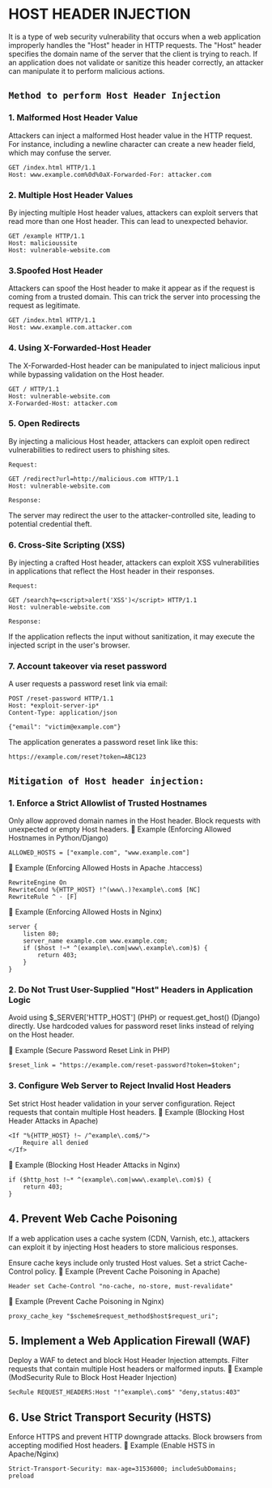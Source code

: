 # HOST HEADER INJECTION

It is a type of web security vulnerability that occurs when a web application improperly handles the "Host" header in HTTP requests. The "Host" header specifies the domain name of the server that the client is trying to reach. If an application does not validate or sanitize this header correctly, an attacker can manipulate it to perform malicious actions.

## `Method to perform Host Header Injection`

### 1. Malformed Host Header Value

Attackers can inject a malformed Host header value in the HTTP request. For instance, including a newline character can create a new header field, which may confuse the server.
```text
GET /index.html HTTP/1.1  
Host: www.example.com%0d%0aX-Forwarded-For: attacker.com  
```
### 2. Multiple Host Header Values
By injecting multiple Host header values, attackers can exploit servers that read more than one Host header. This can lead to unexpected behavior.
```text
GET /example HTTP/1.1  
Host: malicioussite  
Host: vulnerable-website.com  
```
### 3.Spoofed Host Header
Attackers can spoof the Host header to make it appear as if the request is coming from a trusted domain. This can trick the server into processing the request as legitimate.
```text
GET /index.html HTTP/1.1  
Host: www.example.com.attacker.com  
```
### 4. Using X-Forwarded-Host Header
The X-Forwarded-Host header can be manipulated to inject malicious input while bypassing validation on the Host header.
```text
GET / HTTP/1.1  
Host: vulnerable-website.com  
X-Forwarded-Host: attacker.com  
```
### 5. Open Redirects
By injecting a malicious Host header, attackers can exploit open redirect vulnerabilities to redirect users to phishing sites.

`Request:`
```text
GET /redirect?url=http://malicious.com HTTP/1.1  
Host: vulnerable-website.com
``` 
`Response:`

The server may redirect the user to the attacker-controlled site, leading to potential credential theft.

### 6. Cross-Site Scripting (XSS)
By injecting a crafted Host header, attackers can exploit XSS vulnerabilities in applications that reflect the Host header in their responses.

`Request:`
```text
GET /search?q=<script>alert('XSS')</script> HTTP/1.1  
Host: vulnerable-website.com  
```
`Response:`

If the application reflects the input without sanitization, it may execute the injected script in the user's browser.

### 7. Account takeover via reset password

A user requests a password reset link via email:
```text
POST /reset-password HTTP/1.1
Host: *exploit-server-ip*
Content-Type: application/json

{"email": "victim@example.com"}
```
The application generates a password reset link like this:
```text
https://example.com/reset?token=ABC123
```

## `Mitigation of Host header injection:`

### 1️. Enforce a Strict Allowlist of Trusted Hostnames

Only allow approved domain names in the Host header.
Block requests with unexpected or empty Host headers.
🔹 Example (Enforcing Allowed Hostnames in Python/Django)
```text
ALLOWED_HOSTS = ["example.com", "www.example.com"]
```
🔹 Example (Enforcing Allowed Hosts in Apache .htaccess)
```text
RewriteEngine On
RewriteCond %{HTTP_HOST} !^(www\.)?example\.com$ [NC]
RewriteRule ^ - [F]
```
🔹 Example (Enforcing Allowed Hosts in Nginx)
```text
server {
    listen 80;
    server_name example.com www.example.com;
    if ($host !~* ^(example\.com|www\.example\.com)$) {
        return 403;
    }
}
```
### 2️. Do Not Trust User-Supplied "Host" Headers in Application Logic

Avoid using $_SERVER['HTTP_HOST'] (PHP) or request.get_host() (Django) directly.
Use hardcoded values for password reset links instead of relying on the Host header.

🔹 Example (Secure Password Reset Link in PHP)

```text
$reset_link = "https://example.com/reset-password?token=$token";
```
### 3️. Configure Web Server to Reject Invalid Host Headers

Set strict Host header validation in your server configuration.
Reject requests that contain multiple Host headers.
🔹 Example (Blocking Host Header Attacks in Apache)
```text
<If "%{HTTP_HOST} !~ /^example\.com$/">
    Require all denied
</If>
```
🔹 Example (Blocking Host Header Attacks in Nginx)
```text
if ($http_host !~* ^(example\.com|www\.example\.com)$) {
    return 403;
}
```
## 4️. Prevent Web Cache Poisoning
If a web application uses a cache system (CDN, Varnish, etc.), attackers can exploit it by injecting Host headers to store malicious responses.

Ensure cache keys include only trusted Host values.
Set a strict Cache-Control policy.
🔹 Example (Prevent Cache Poisoning in Apache)
```text
Header set Cache-Control "no-cache, no-store, must-revalidate"
```
🔹 Example (Prevent Cache Poisoning in Nginx)
```text
proxy_cache_key "$scheme$request_method$host$request_uri";
```
## 5️. Implement a Web Application Firewall (WAF)

Deploy a WAF to detect and block Host Header Injection attempts.
Filter requests that contain multiple Host headers or malformed inputs.
🔹 Example (ModSecurity Rule to Block Host Header Injection)

```text
SecRule REQUEST_HEADERS:Host "!^example\.com$" "deny,status:403"
```
## 6️. Use Strict Transport Security (HSTS)


Enforce HTTPS and prevent HTTP downgrade attacks.
Block browsers from accepting modified Host headers.
🔹 Example (Enable HSTS in Apache/Nginx)
```text
Strict-Transport-Security: max-age=31536000; includeSubDomains; preload
```

